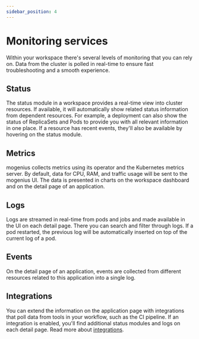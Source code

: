 ```yaml
---
sidebar_position: 4
---
```


# Monitoring services

Within your workspace there's several levels of monitoring that you can rely on. Data from the cluster is polled in real-time to ensure fast troubleshooting and a smooth experience.

## Status
The status module in a workspace provides a real-time view into cluster resources. If available, it will automatically show related status information from dependent resources. For example, a deployment can also show the status of ReplicaSets and Pods to provide you with all relevant information in one place. If a resource has recent events, they'll also be available by hovering on the status module.

## Metrics
mogenius collects metrics using its operator and the Kubernetes metrics server. By default, data for CPU, RAM, and traffic usage will be sent to the mogenius UI. The data is presented in charts on the workspace dashboard and on the detail page of an application.

## Logs
Logs are streamed in real-time from pods and jobs and made available in the UI on each detail page. There you can search and filter through logs. If a pod restarted, the previous log will be automatically inserted on top of the current log of a pod.

## Events
On the detail page of an application, events are collected from different resources related to this application into a single log.

## Integrations
You can extend the information on the application page with integrations that poll data from tools in your workflow, such as the CI pipeline. If an integration is enabled, you'll find additional status modules and logs on each detail page. Read more about [integrations](./integrations.md.md).